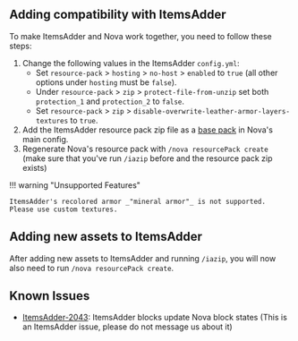 ## Adding compatibility with ItemsAdder

To make ItemsAdder and Nova work together, you need to follow these steps:

1. Change the following values in the ItemsAdder `config.yml`:
    - Set `resource-pack` > `hosting` > `no-host` > `enabled` to `true` (all other options under `hosting` must be `false`).
    - Under `resource-pack` > `zip` > `protect-file-from-unzip` set both `protection_1` and `protection_2` to `false`.
    - Set `resource-pack` > `zip` > `disable-overwrite-leather-armor-layers-textures` to `true`.
2. Add the ItemsAdder resource pack zip file as a [base pack](../setup.md#optional-resourcepack-merging) in Nova's main config.
3. Regenerate Nova's resource pack with `/nova resourcePack create` (make sure that you've run `/iazip` before and the resource pack zip exists)

!!! warning "Unsupported Features"

    ItemsAdder's recolored armor _"mineral armor"_ is not supported. Please use custom textures.

## Adding new assets to ItemsAdder

After adding new assets to ItemsAdder and running `/iazip`, you will now also need to run `/nova resourcePack create`.

## Known Issues

* [ItemsAdder-2043](https://github.com/PluginBugs/Issues-ItemsAdder/issues/2043): ItemsAdder blocks update Nova block states
  (This is an ItemsAdder issue, please do not message us about it)